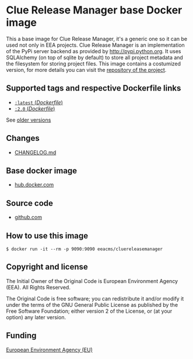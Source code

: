 # Clue Release Manager base Docker image

This a base image for Clue Release Manager, it's a generic one so it can be used not only in EEA projects.
Clue Release Manager is an implementation of the PyPi server backend as provided by http://pypi.python.org. It uses
SQLAlchemy (on top of sqlite by default) to store all project metadata and the filesystem for storing project files. 
This image contains a costumized version, for more details you can visit the [repository of the 
project](https://github.com/eea/ClueReleaseManager).

## Supported tags and respective Dockerfile links

- [`:latest`  (*Dockerfile*)](https://github.com/eea/eea.docker.cluereleasemanager/blob/master/Dockerfile)
- [`:2.0` (*Dockerfile*)](https://github.com/eea/eea.docker.cluereleasemanager/blob/2.0/Dockerfile)

See [older versions](https://github.com/eea/eea.docker.cluereleasemanager/releases)

## Changes

- [CHANGELOG.md](https://github.com/eea/eea.docker.cluereleasemanager/blob/master/CHANGELOG.md)

## Base docker image

- [hub.docker.com](https://registry.hub.docker.com/u/eeacms/cluereleasemanager)

## Source code

- [github.com](http://github.com/eea/eea.docker.cluereleasemanager)

## How to use this image
        
    $ docker run -it --rm -p 9090:9090 eeacms/cluereleasemanager

## Copyright and license

The Initial Owner of the Original Code is European Environment Agency (EEA).
All Rights Reserved.

The Original Code is free software;
you can redistribute it and/or modify it under the terms of the GNU
General Public License as published by the Free Software Foundation;
either version 2 of the License, or (at your option) any later
version.


## Funding

[European Environment Agency (EU)](http://eea.europa.eu)
